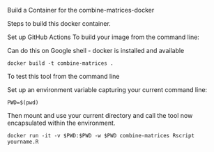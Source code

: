 Build a Container for the combine-matrices-docker

Steps to build this docker container.

Set up GitHub Actions
To build your image from the command line:

Can do this on Google shell - docker is installed and available
```
docker build -t combine-matrices .
```

To test this tool from the command line

Set up an environment variable capturing your current command line:
```
PWD=$(pwd)
```
Then mount and use your current directory and call the tool now encapsulated within the environment.

```
docker run -it -v $PWD:$PWD -w $PWD combine-matrices Rscript yourname.R
```
